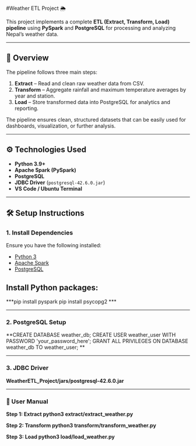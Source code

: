 #Weather ETL Project 🌦️

This project implements a complete **ETL (Extract, Transform, Load) pipeline** using **PySpark** and **PostgreSQL** for processing and analyzing Nepal’s weather data.

---

## 📌 Overview
The pipeline follows three main steps:
1. **Extract** – Read and clean raw weather data from CSV.
2. **Transform** – Aggregate rainfall and maximum temperature averages by year and station.
3. **Load** – Store transformed data into PostgreSQL for analytics and reporting.

The pipeline ensures clean, structured datasets that can be easily used for dashboards, visualization, or further analysis.

---

## ⚙️ Technologies Used
- **Python 3.9+**
- **Apache Spark (PySpark)**
- **PostgreSQL**
- **JDBC Driver** (`postgresql-42.6.0.jar`)
- **VS Code / Ubuntu Terminal**

---

## 🛠️ Setup Instructions

### 1. Install Dependencies
Ensure you have the following installed:
- [Python 3](https://www.python.org/)
- [Apache Spark](https://spark.apache.org/downloads.html)
- [PostgreSQL](https://www.postgresql.org/download/)

## Install Python packages:

***pip install pyspark
pip install psycopg2 ***

---
### 2. PostgreSQL Setup
**CREATE DATABASE weather_db;
CREATE USER weather_user WITH PASSWORD 'your_password_here';
GRANT ALL PRIVILEGES ON DATABASE weather_db TO weather_user; **

---

### 3. JDBC Driver

**WeatherETL_Project/jars/postgresql-42.6.0.jar**

---

### 📖 User Manual

**Step 1: Extract
python3 extract/extract_weather.py**

**Step 2: Transform
python3 transform/transform_weather.py**

**Step 3: Load
python3 load/load_weather.py**





